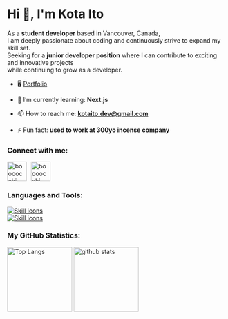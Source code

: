 <h1 align="left">Hi 👋, I'm Kota Ito</h1>
<p align="left">As a <b>student developer</b> based in Vancouver, Canada,<br/> I am deeply passionate about coding and continuously strive to expand my skill set. <br/>Seeking for a <strong>junior developer position</strong> where I can contribute to exciting and innovative projects<br/> while continuing to grow as a developer.</p>

- 🖥️ <a href="https://portfolio-v2-boooocchi.vercel.app/" target="blank">Portfolio</a>

- 🌱 I’m currently learning: **Next.js**

- 📫 How to reach me: **kotaito.dev@gmail.com**

- ⚡ Fun fact: **used to work at 300yo incense company**


<h3 align="left">Connect with me:</h3>
<p align="left" style="display: flex; align-items: center; ">
  <a href="https://linkedin.com/in/kota-ito-＠041212" target="blank" style="display: flex; align-items: center; margin-right:10px; text-decoration:none;">
        <img src="https://github.com/boooocchi/boooocchi/assets/111376639/086a38d8-193b-4b3e-8cb5-2e2007f23e03" alt="boooocchi" height="45" width="45" style="border: none;"/>
  </a>
     
  <a href="https://instagram.com/boooocchi" target="blank" style="display: flex; align-items: center; text-decoration:none;">
       <img src="https://github.com/boooocchi/boooocchi/assets/111376639/97458a80-6817-4ab7-81c6-5f5ec34f2d0d" alt="boooocchi" height="45" width="45" style="border: none;"/>
  </a>
</p>

<h3 align="left">Languages and Tools:</h3>
<p width="300">
<a href="https://skillicons.dev">
  <img src="https://skillicons.dev/icons?i=html,css,js,ts,react,next,redux,nodejs,express,jest,postgres" alt="Skill icons" />
  <br/>
    <img src="https://skillicons.dev/icons?i=docker,redux,tailwind,sass,bootstrap,git,figma" alt="Skill icons" />
</a>
</p>

<h3>My GitHub Statistics:</h3>

<p align="left" > 
  <img alt="Top Langs" height="150px" src="https://github-readme-stats.vercel.app/api?username=boooocchi&show_icons=true&theme=radical" />
  <img alt="github stats" height="150px" src="https://github-readme-stats.vercel.app/api/top-langs/?username=boooocchi&layout=compact&theme=omni" />
</p>

